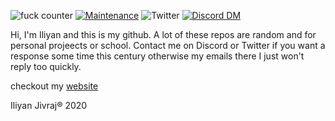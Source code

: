 ![fuck counter](https://img.shields.io/badge/Fuck-all_the_fucks-yellow/fuck.svg)
[![Maintenance](https://img.shields.io/badge/Maintained%3F-yes-green.svg)](https://github.com/iliyan61/iliyan61/graphs/commit-activity)
![Twitter](https://img.shields.io/twitter/follow/iliyan_jivraj?style=social)
[![Discord DM](https://img.shields.io/badge/Discord-DM%20me-blueviolet)](https://discordapp.com/users/368367700772388865/)

Hi, 
I'm Iliyan and this is my github. A lot of these repos are random and for personal projeects or school. Contact me on Discord or Twitter if you want a response some time this century otherwise my emails there I just won't reply too quickly.

checkout my [website](iliyan.dev)

Iliyan Jivraj® 2020
